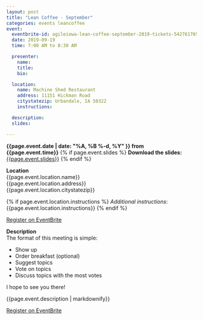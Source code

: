 ```yaml
---
layout: post
title: "Lean Coffee - September"
categories: events leancoffee
event:
  eventbrite-id: agileiowa-lean-coffee-september-2019-tickets-54276176505
  date: 2019-09-19
  time: 7:00 AM to 8:30 AM

  presenter:
    name: 
    title: 
    bio:

  location:
    name: Machine Shed Restaurant 
    address: 11151 Hickman Road
    citystatezip: Urbandale, IA 50322
    instructions: 

  description: 
  slides: 

---
```

**{{page.event.date | date: "%A, %B %-d, %Y" }} from
 {{page.event.time}}**
{% if page.event.slides %}
  **Download the slides:**
  [{{page.event.slides}}](p/{{page.event.slides}})
{% endif %}

**Location**  
{{page.event.location.name}}  
{{page.event.location.address}}  
{{page.event.location.citystatezip}}  

{% if page.event.location.instructions %}
  *Additional instructions*: 
  {{page.event.location.instructions}}
{% endif %}

<a class="btn" title="EventBrite Registration"  href="http://www.eventbrite.com/e/{{page.event.eventbrite-id}}" target="_blank" data-eventdate="{{page.event.date | date: '%D'}}">Register on EventBrite</a>

**Description**  
 The format of this meeting is simple:

  - Show up
  - Order breakfast (optional)
  - Suggest topics
  - Vote on topics
  - Discuss topics with the most votes

I hope to see you there!

{{page.event.description | markdownify}}

<a class="btn" title="EventBrite Registration" href="http://www.eventbrite.com/e/{{page.event.eventbrite-id}}" target="_blank">Register on EventBrite</a>

